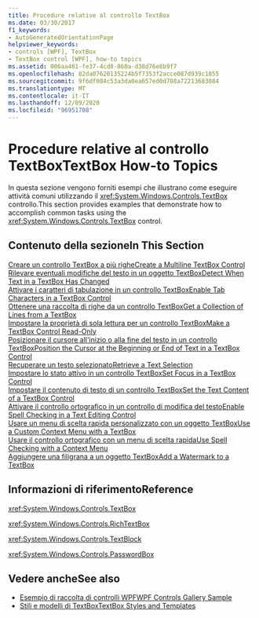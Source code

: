 ```yaml
---
title: Procedure relative al controllo TextBox
ms.date: 03/30/2017
f1_keywords:
- AutoGeneratedOrientationPage
helpviewer_keywords:
- controls [WPF], TextBox
- TextBox control [WPF], how-to topics
ms.assetid: 006aa461-fe37-4cd8-860a-d38d76e8b9f7
ms.openlocfilehash: 82da07620135224b5f7353f2acce087d939c1855
ms.sourcegitcommit: 9f6df084c53a3da0ea657ed0d708a72213683084
ms.translationtype: MT
ms.contentlocale: it-IT
ms.lasthandoff: 12/09/2020
ms.locfileid: "96951708"
---
```

# <a name="textbox-how-to-topics"></a><span data-ttu-id="9d1d1-102">Procedure relative al controllo TextBox</span><span class="sxs-lookup"><span data-stu-id="9d1d1-102">TextBox How-to Topics</span></span>
<span data-ttu-id="9d1d1-103">In questa sezione vengono forniti esempi che illustrano come eseguire attività comuni utilizzando il <xref:System.Windows.Controls.TextBox> controllo.</span><span class="sxs-lookup"><span data-stu-id="9d1d1-103">This section provides examples that demonstrate how to accomplish common tasks using the <xref:System.Windows.Controls.TextBox> control.</span></span>  
  
## <a name="in-this-section"></a><span data-ttu-id="9d1d1-104">Contenuto della sezione</span><span class="sxs-lookup"><span data-stu-id="9d1d1-104">In This Section</span></span>  
 [<span data-ttu-id="9d1d1-105">Creare un controllo TextBox a più righe</span><span class="sxs-lookup"><span data-stu-id="9d1d1-105">Create a Multiline TextBox Control</span></span>](how-to-create-a-multiline-textbox-control.md)  
 [<span data-ttu-id="9d1d1-106">Rilevare eventuali modifiche del testo in un oggetto TextBox</span><span class="sxs-lookup"><span data-stu-id="9d1d1-106">Detect When Text in a TextBox Has Changed</span></span>](how-to-detect-when-text-in-a-textbox-has-changed.md)  
 [<span data-ttu-id="9d1d1-107">Attivare i caratteri di tabulazione in un controllo TextBox</span><span class="sxs-lookup"><span data-stu-id="9d1d1-107">Enable Tab Characters in a TextBox Control</span></span>](how-to-enable-tab-characters-in-a-textbox-control.md)  
 [<span data-ttu-id="9d1d1-108">Ottenere una raccolta di righe da un controllo TextBox</span><span class="sxs-lookup"><span data-stu-id="9d1d1-108">Get a Collection of Lines from a TextBox</span></span>](how-to-get-a-collection-of-lines-from-a-textbox.md)  
 [<span data-ttu-id="9d1d1-109">Impostare la proprietà di sola lettura per un controllo TextBox</span><span class="sxs-lookup"><span data-stu-id="9d1d1-109">Make a TextBox Control Read-Only</span></span>](how-to-make-a-textbox-control-read-only.md)  
 [<span data-ttu-id="9d1d1-110">Posizionare il cursore all'inizio o alla fine del testo in un controllo TextBox</span><span class="sxs-lookup"><span data-stu-id="9d1d1-110">Position the Cursor at the Beginning or End of Text in a TextBox Control</span></span>](position-the-cursor-at-the-beginning-or-end-of-text.md)  
 [<span data-ttu-id="9d1d1-111">Recuperare un testo selezionato</span><span class="sxs-lookup"><span data-stu-id="9d1d1-111">Retrieve a Text Selection</span></span>](how-to-retrieve-a-text-selection.md)  
 [<span data-ttu-id="9d1d1-112">Impostare lo stato attivo in un controllo TextBox</span><span class="sxs-lookup"><span data-stu-id="9d1d1-112">Set Focus in a TextBox Control</span></span>](how-to-set-focus-in-a-textbox-control.md)  
 [<span data-ttu-id="9d1d1-113">Impostare il contenuto di testo di un controllo TextBox</span><span class="sxs-lookup"><span data-stu-id="9d1d1-113">Set the Text Content of a TextBox Control</span></span>](how-to-set-the-text-content-of-a-textbox-control.md)  
 [<span data-ttu-id="9d1d1-114">Attivare il controllo ortografico in un controllo di modifica del testo</span><span class="sxs-lookup"><span data-stu-id="9d1d1-114">Enable Spell Checking in a Text Editing Control</span></span>](how-to-enable-spell-checking-in-a-text-editing-control.md)  
 [<span data-ttu-id="9d1d1-115">Usare un menu di scelta rapida personalizzato con un oggetto TextBox</span><span class="sxs-lookup"><span data-stu-id="9d1d1-115">Use a Custom Context Menu with a TextBox</span></span>](how-to-use-a-custom-context-menu-with-a-textbox.md)  
 [<span data-ttu-id="9d1d1-116">Usare il controllo ortografico con un menu di scelta rapida</span><span class="sxs-lookup"><span data-stu-id="9d1d1-116">Use Spell Checking with a Context Menu</span></span>](how-to-use-spell-checking-with-a-context-menu.md)  
 [<span data-ttu-id="9d1d1-117">Aggiungere una filigrana a un oggetto TextBox</span><span class="sxs-lookup"><span data-stu-id="9d1d1-117">Add a Watermark to a TextBox</span></span>](how-to-add-a-watermark-to-a-textbox.md)  
  
## <a name="reference"></a><span data-ttu-id="9d1d1-118">Informazioni di riferimento</span><span class="sxs-lookup"><span data-stu-id="9d1d1-118">Reference</span></span>  
 <xref:System.Windows.Controls.TextBox>  
  
 <xref:System.Windows.Controls.RichTextBox>  
  
 <xref:System.Windows.Controls.TextBlock>  
  
 <xref:System.Windows.Controls.PasswordBox>  
  
## <a name="see-also"></a><span data-ttu-id="9d1d1-119">Vedere anche</span><span class="sxs-lookup"><span data-stu-id="9d1d1-119">See also</span></span>

- [<span data-ttu-id="9d1d1-120">Esempio di raccolta di controlli WPF</span><span class="sxs-lookup"><span data-stu-id="9d1d1-120">WPF Controls Gallery Sample</span></span>](https://github.com/Microsoft/WPF-Samples/tree/master/Getting%20Started/ControlsAndLayout)
- [<span data-ttu-id="9d1d1-121">Stili e modelli di TextBox</span><span class="sxs-lookup"><span data-stu-id="9d1d1-121">TextBox Styles and Templates</span></span>](textbox-styles-and-templates.md)
